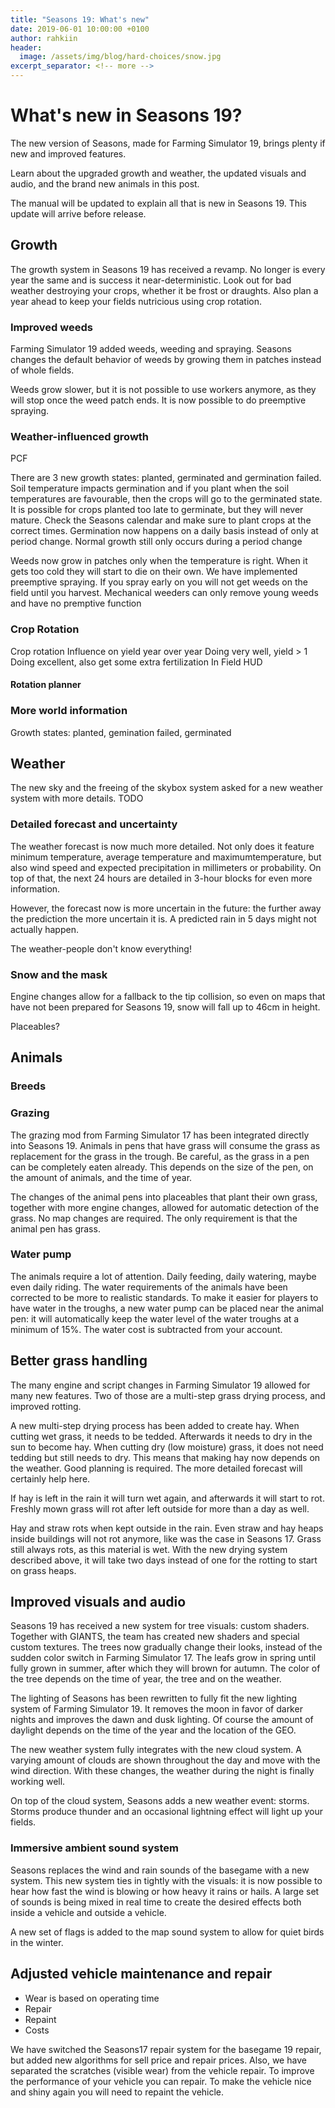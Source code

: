 ```yaml
---
title: "Seasons 19: What's new"
date: 2019-06-01 10:00:00 +0100
author: rahkiin
header:
  image: /assets/img/blog/hard-choices/snow.jpg
excerpt_separator: <!-- more -->
---
```


# What's new in Seasons 19?

The new version of Seasons, made for Farming Simulator 19, brings plenty if new and improved features.

Learn about the upgraded growth and weather, the updated visuals and audio, and the brand new animals in this post.

The manual will be updated to explain all that is new in Seasons 19. This update will arrive before release.

<!-- The manual is updated and explains all that is new in Seasons 19. Find it at ....... -->

<!-- more -->

## Growth

The growth system in Seasons 19 has received a revamp. No longer is every year the same and is success it near-deterministic. Look out for bad weather destroying your crops, whether it be frost or draughts. Also plan a year ahead to keep your fields nutricious using crop rotation.

### Improved weeds

Farming Simulator 19 added weeds, weeding and spraying. Seasons changes the default behavior of weeds by growing them in patches instead of whole fields.

Weeds grow slower, but it is not possible to use workers anymore, as they will stop once the weed patch ends. It is now possible to do preemptive spraying.

### Weather-influenced growth

PCF




There are 3 new growth states: planted, germinated and germination failed. Soil temperature impacts germination and if you plant when the soil temperatures are favourable, then the crops will go to the germinated state. It is possible for crops planted too late to germinate, but they will never mature. Check the Seasons calendar and make sure to plant crops at the correct times. Germination now happens on a daily basis instead of only at period change. Normal growth still only occurs during a period change

Weeds now grow in patches only when the temperature is right. When it gets too cold they will start to die on their own. We have implemented preemptive spraying. If you spray early on you will not get weeds on the field until you harvest. Mechanical weeders can only remove young weeds and have no premptive function




### Crop Rotation

Crop rotation
Influence on yield year over year
Doing very well, yield > 1
Doing excellent, also get some extra fertilization
In Field HUD

#### Rotation planner

### More world information

Growth states: planted, gemination failed, germinated







## Weather

The new sky and the freeing of the skybox system asked for a new weather system with more details.
TODO

### Detailed forecast and uncertainty

The weather forecast is now much more detailed. Not only does it feature minimum temperature, average temperature and maximumtemperature, but also wind speed and expected precipitation in millimeters or probability. On top of that, the next 24 hours are detailed in 3-hour blocks for even more information.

However, the forecast now is more uncertain in the future: the further away the prediction the more uncertain it is. A predicted rain in 5 days might not actually happen.

The weather-people don't know everything!

### Snow and the mask

Engine changes allow for a fallback to the tip collision, so even on maps that have not been prepared for Seasons 19, snow will fall up to 46cm in height.

Placeables?




## Animals

### Breeds

### Grazing

The grazing mod from Farming Simulator 17 has been integrated directly into Seasons 19. Animals in pens that have grass will consume the grass as replacement for the grass in the trough. Be careful, as the grass in a pen can be completely eaten already. This depends on the size of the pen, on the amount of animals, and the time of year.

The changes of the animal pens into placeables that plant their own grass, together with more engine changes, allowed for automatic detection of the grass. No map changes are required. The only requirement is that the animal pen has grass.

### Water pump

The animals require a lot of attention. Daily feeding, daily watering, maybe even daily riding. The water requirements of the animals have been corrected to be more to realistic standards. To make it easier for players to have water in the troughs, a new water pump can be placed near the animal pen: it will automatically keep the water level of the water troughs at a minimum of 15%. The water cost is subtracted from your account.

## Better grass handling

The many engine and script changes in Farming Simulator 19 allowed for many new features. Two of those are a multi-step grass drying process, and improved rotting.

A new multi-step drying process has been added to create hay. When cutting wet grass, it needs to be tedded. Afterwards it needs to dry in the sun to become hay. When cutting dry (low moisture) grass, it does not need tedding but still needs to dry.
This means that making hay now depends on the weather. Good planning is required. The more detailed forecast will certainly help here.

If hay is left in the rain it will turn wet again, and afterwards it will start to rot. Freshly mown grass will rot after left outside for more than a day as well.

Hay and straw rots when kept outside in the rain. Even straw and hay heaps inside buildings will not rot anymore, like was the case in Seasons 17. Grass still always rots, as this material is wet. With the new drying system described above, it will take two days instead of one for the rotting to start on grass heaps.

## Improved visuals and audio

<!-- trees -->

Seasons 19 has received a new system for tree visuals: custom shaders. Together with GIANTS, the team has created new shaders and special custom textures. The trees now gradually change their looks, instead of the sudden color switch in Farming Simulator 17. The leafs grow in spring until fully grown in summer, after which they will brown for autumn.
The color of the tree depends on the time of year, the tree and on the weather.

<!-- Lighting -->

The lighting of Seasons has been rewritten to fully fit the new lighting system of Farming Simulator 19. It removes the moon in favor of darker nights and improves the dawn and dusk lighting. Of course the amount of daylight depends on the time of the year and the location of the GEO.

<!-- Sky -->

The new weather system fully integrates with the new cloud system. A varying amount of clouds are shown throughout the day and move with the wind direction. With these changes, the weather during the night is finally working well.

On top of the cloud system, Seasons adds a new weather event: storms. Storms produce thunder and an occasional lightning effect will light up your fields.

### Immersive ambient sound system

Seasons replaces the wind and rain sounds of the basegame with a new system. This new system ties in tightly with the visuals: it is now possible to hear how fast the wind is blowing or how heavy it rains or hails.
A large set of sounds is being mixed in real time to create the desired effects both inside a vehicle and outside a vehicle.

A new set of flags is added to the map sound system to allow for quiet birds in the winter.

## Adjusted vehicle maintenance and repair

- Wear is based on operating time
- Repair
- Repaint
- Costs

We have switched the Seasons17 repair system for the basegame 19 repair, but added new algorithms for sell price and repair prices. Also, we have separated the scratches (visible wear) from the vehicle repair. To improve the performance of your vehicle you can repair. To make the vehicle nice and shiny again you will need to repaint the vehicle.

